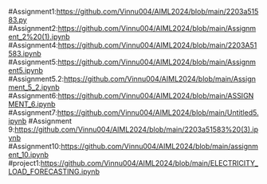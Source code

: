 #Assignment1:https://github.com/Vinnu004/AIML2024/blob/main/2203a51583.py
#Assignment2:https://github.com/Vinnu004/AIML2024/blob/main/Assignment_2%20(1).ipynb
#Assignment4:https://github.com/Vinnu004/AIML2024/blob/main/2203A51583.ipynb
#Assignment5:https://github.com/Vinnu004/AIML2024/blob/main/Assignment5.ipynb
#Assignment5.2:https://github.com/Vinnu004/AIML2024/blob/main/Assignment_5_2.ipynb
#Assignment6:https://github.com/Vinnu004/AIML2024/blob/main/ASSIGNMENT_6.ipynb
#Assignment7:https://github.com/Vinnu004/AIML2024/blob/main/Untitled5.ipynb
#Assignment 9:https://github.com/Vinnu004/AIML2024/blob/main/2203a51583%20(3).ipynb
#Assignment10:https://github.com/Vinnu004/AIML2024/blob/main/assignment_10.ipynb
#project1:https://github.com/Vinnu004/AIML2024/blob/main/ELECTRICITY_LOAD_FORECASTING.ipynb
